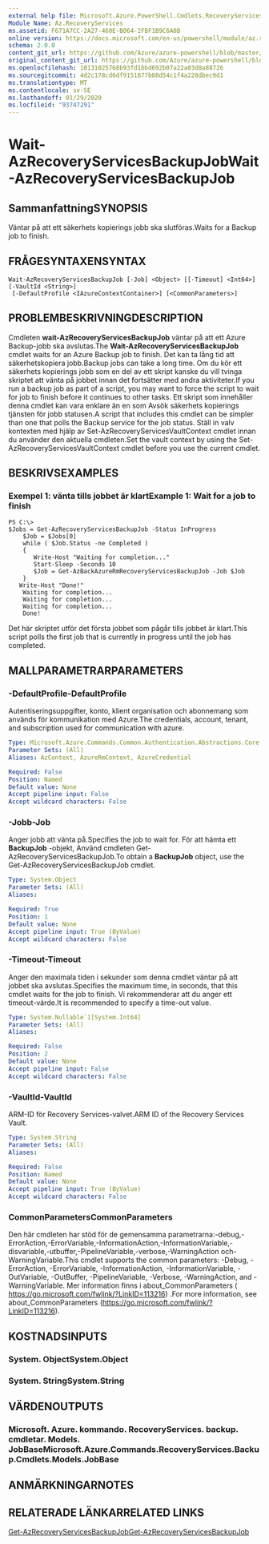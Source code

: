 ```yaml
---
external help file: Microsoft.Azure.PowerShell.Cmdlets.RecoveryServices.Backup.dll-Help.xml
Module Name: Az.RecoveryServices
ms.assetid: F671A7CC-2A27-460E-B064-2FBF1B9C6A0B
online version: https://docs.microsoft.com/en-us/powershell/module/az.recoveryservices/wait-azrecoveryservicesbackupjob
schema: 2.0.0
content_git_url: https://github.com/Azure/azure-powershell/blob/master/src/RecoveryServices/RecoveryServices/help/Wait-AzRecoveryServicesBackupJob.md
original_content_git_url: https://github.com/Azure/azure-powershell/blob/master/src/RecoveryServices/RecoveryServices/help/Wait-AzRecoveryServicesBackupJob.md
ms.openlocfilehash: 10131025768b93fd1bbd692b07a22a03d8a88726
ms.sourcegitcommit: 4d2c178cd6df9151877b08d54c1f4a228dbec9d1
ms.translationtype: MT
ms.contentlocale: sv-SE
ms.lasthandoff: 01/29/2020
ms.locfileid: "93747291"
---
```

# <span data-ttu-id="9154d-101">Wait-AzRecoveryServicesBackupJob</span><span class="sxs-lookup"><span data-stu-id="9154d-101">Wait-AzRecoveryServicesBackupJob</span></span>

## <span data-ttu-id="9154d-102">Sammanfattning</span><span class="sxs-lookup"><span data-stu-id="9154d-102">SYNOPSIS</span></span>
<span data-ttu-id="9154d-103">Väntar på att ett säkerhets kopierings jobb ska slutföras.</span><span class="sxs-lookup"><span data-stu-id="9154d-103">Waits for a Backup job to finish.</span></span>

## <span data-ttu-id="9154d-104">FRÅGESYNTAXEN</span><span class="sxs-lookup"><span data-stu-id="9154d-104">SYNTAX</span></span>

```
Wait-AzRecoveryServicesBackupJob [-Job] <Object> [[-Timeout] <Int64>] [-VaultId <String>]
 [-DefaultProfile <IAzureContextContainer>] [<CommonParameters>]
```

## <span data-ttu-id="9154d-105">PROBLEMBESKRIVNING</span><span class="sxs-lookup"><span data-stu-id="9154d-105">DESCRIPTION</span></span>
<span data-ttu-id="9154d-106">Cmdleten **wait-AzRecoveryServicesBackupJob** väntar på att ett Azure Backup-jobb ska avslutas.</span><span class="sxs-lookup"><span data-stu-id="9154d-106">The **Wait-AzRecoveryServicesBackupJob** cmdlet waits for an Azure Backup job to finish.</span></span>
<span data-ttu-id="9154d-107">Det kan ta lång tid att säkerhetskopiera jobb.</span><span class="sxs-lookup"><span data-stu-id="9154d-107">Backup jobs can take a long time.</span></span>
<span data-ttu-id="9154d-108">Om du kör ett säkerhets kopierings jobb som en del av ett skript kanske du vill tvinga skriptet att vänta på jobbet innan det fortsätter med andra aktiviteter.</span><span class="sxs-lookup"><span data-stu-id="9154d-108">If you run a backup job as part of a script, you may want to force the script to wait for job to finish before it continues to other tasks.</span></span>
<span data-ttu-id="9154d-109">Ett skript som innehåller denna cmdlet kan vara enklare än en som Avsök säkerhets kopierings tjänsten för jobb statusen.</span><span class="sxs-lookup"><span data-stu-id="9154d-109">A script that includes this cmdlet can be simpler than one that polls the Backup service for the job status.</span></span>
<span data-ttu-id="9154d-110">Ställ in valv kontexten med hjälp av Set-AzRecoveryServicesVaultContext cmdlet innan du använder den aktuella cmdleten.</span><span class="sxs-lookup"><span data-stu-id="9154d-110">Set the vault context by using the Set-AzRecoveryServicesVaultContext cmdlet before you use the current cmdlet.</span></span>

## <span data-ttu-id="9154d-111">BESKRIVS</span><span class="sxs-lookup"><span data-stu-id="9154d-111">EXAMPLES</span></span>

### <span data-ttu-id="9154d-112">Exempel 1: vänta tills jobbet är klart</span><span class="sxs-lookup"><span data-stu-id="9154d-112">Example 1: Wait for a job to finish</span></span>
```
PS C:\>
$Jobs = Get-AzRecoveryServicesBackupJob -Status InProgress
    $Job = $Jobs[0]
    while ( $Job.Status -ne Completed )
    {
       Write-Host "Waiting for completion..."
       Start-Sleep -Seconds 10
       $Job = Get-AzBackAzureRmRecoveryServicesBackupJob -Job $Job
    }
   Write-Host "Done!"
    Waiting for completion... 
    Waiting for completion... 
    Waiting for completion... 
    Done!
```

<span data-ttu-id="9154d-113">Det här skriptet utför det första jobbet som pågår tills jobbet är klart.</span><span class="sxs-lookup"><span data-stu-id="9154d-113">This script polls the first job that is currently in progress until the job has completed.</span></span>

## <span data-ttu-id="9154d-114">MALLPARAMETRAR</span><span class="sxs-lookup"><span data-stu-id="9154d-114">PARAMETERS</span></span>

### <span data-ttu-id="9154d-115">-DefaultProfile</span><span class="sxs-lookup"><span data-stu-id="9154d-115">-DefaultProfile</span></span>
<span data-ttu-id="9154d-116">Autentiseringsuppgifter, konto, klient organisation och abonnemang som används för kommunikation med Azure.</span><span class="sxs-lookup"><span data-stu-id="9154d-116">The credentials, account, tenant, and subscription used for communication with azure.</span></span>

```yaml
Type: Microsoft.Azure.Commands.Common.Authentication.Abstractions.Core.IAzureContextContainer
Parameter Sets: (All)
Aliases: AzContext, AzureRmContext, AzureCredential

Required: False
Position: Named
Default value: None
Accept pipeline input: False
Accept wildcard characters: False
```

### <span data-ttu-id="9154d-117">-Jobb</span><span class="sxs-lookup"><span data-stu-id="9154d-117">-Job</span></span>
<span data-ttu-id="9154d-118">Anger jobb att vänta på.</span><span class="sxs-lookup"><span data-stu-id="9154d-118">Specifies the job to wait for.</span></span>
<span data-ttu-id="9154d-119">För att hämta ett **BackupJob** -objekt, Använd cmdleten Get-AzRecoveryServicesBackupJob.</span><span class="sxs-lookup"><span data-stu-id="9154d-119">To obtain a **BackupJob** object, use the Get-AzRecoveryServicesBackupJob cmdlet.</span></span>

```yaml
Type: System.Object
Parameter Sets: (All)
Aliases:

Required: True
Position: 1
Default value: None
Accept pipeline input: True (ByValue)
Accept wildcard characters: False
```

### <span data-ttu-id="9154d-120">-Timeout</span><span class="sxs-lookup"><span data-stu-id="9154d-120">-Timeout</span></span>
<span data-ttu-id="9154d-121">Anger den maximala tiden i sekunder som denna cmdlet väntar på att jobbet ska avslutas.</span><span class="sxs-lookup"><span data-stu-id="9154d-121">Specifies the maximum time, in seconds, that this cmdlet waits for the job to finish.</span></span>
<span data-ttu-id="9154d-122">Vi rekommenderar att du anger ett timeout-värde.</span><span class="sxs-lookup"><span data-stu-id="9154d-122">It is recommended to specify a time-out value.</span></span>

```yaml
Type: System.Nullable`1[System.Int64]
Parameter Sets: (All)
Aliases:

Required: False
Position: 2
Default value: None
Accept pipeline input: False
Accept wildcard characters: False
```

### <span data-ttu-id="9154d-123">-VaultId</span><span class="sxs-lookup"><span data-stu-id="9154d-123">-VaultId</span></span>
<span data-ttu-id="9154d-124">ARM-ID för Recovery Services-valvet.</span><span class="sxs-lookup"><span data-stu-id="9154d-124">ARM ID of the Recovery Services Vault.</span></span>

```yaml
Type: System.String
Parameter Sets: (All)
Aliases:

Required: False
Position: Named
Default value: None
Accept pipeline input: True (ByValue)
Accept wildcard characters: False
```

### <span data-ttu-id="9154d-125">CommonParameters</span><span class="sxs-lookup"><span data-stu-id="9154d-125">CommonParameters</span></span>
<span data-ttu-id="9154d-126">Den här cmdleten har stöd för de gemensamma parametrarna:-debug,-ErrorAction,-ErrorVariable,-InformationAction,-InformationVariable,-disvariable,-utbuffer,-PipelineVariable,-verbose,-WarningAction och-WarningVariable.</span><span class="sxs-lookup"><span data-stu-id="9154d-126">This cmdlet supports the common parameters: -Debug, -ErrorAction, -ErrorVariable, -InformationAction, -InformationVariable, -OutVariable, -OutBuffer, -PipelineVariable, -Verbose, -WarningAction, and -WarningVariable.</span></span> <span data-ttu-id="9154d-127">Mer information finns i about_CommonParameters ( https://go.microsoft.com/fwlink/?LinkID=113216) .</span><span class="sxs-lookup"><span data-stu-id="9154d-127">For more information, see about_CommonParameters (https://go.microsoft.com/fwlink/?LinkID=113216).</span></span>

## <span data-ttu-id="9154d-128">KOSTNADS</span><span class="sxs-lookup"><span data-stu-id="9154d-128">INPUTS</span></span>

### <span data-ttu-id="9154d-129">System. Object</span><span class="sxs-lookup"><span data-stu-id="9154d-129">System.Object</span></span>

### <span data-ttu-id="9154d-130">System. String</span><span class="sxs-lookup"><span data-stu-id="9154d-130">System.String</span></span>

## <span data-ttu-id="9154d-131">VÄRDEN</span><span class="sxs-lookup"><span data-stu-id="9154d-131">OUTPUTS</span></span>

### <span data-ttu-id="9154d-132">Microsoft. Azure. kommando. RecoveryServices. backup. cmdletar. Models. JobBase</span><span class="sxs-lookup"><span data-stu-id="9154d-132">Microsoft.Azure.Commands.RecoveryServices.Backup.Cmdlets.Models.JobBase</span></span>

## <span data-ttu-id="9154d-133">ANMÄRKNINGAR</span><span class="sxs-lookup"><span data-stu-id="9154d-133">NOTES</span></span>

## <span data-ttu-id="9154d-134">RELATERADE LÄNKAR</span><span class="sxs-lookup"><span data-stu-id="9154d-134">RELATED LINKS</span></span>

[<span data-ttu-id="9154d-135">Get-AzRecoveryServicesBackupJob</span><span class="sxs-lookup"><span data-stu-id="9154d-135">Get-AzRecoveryServicesBackupJob</span></span>](./Get-AzRecoveryServicesBackupJob.md)


